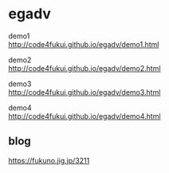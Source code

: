 # egadv
demo1  
http://code4fukui.github.io/egadv/demo1.html  

demo2  
http://code4fukui.github.io/egadv/demo2.html  

demo3  
http://code4fukui.github.io/egadv/demo3.html  

demo4  
http://code4fukui.github.io/egadv/demo4.html  

## blog
https://fukuno.jig.jp/3211  
